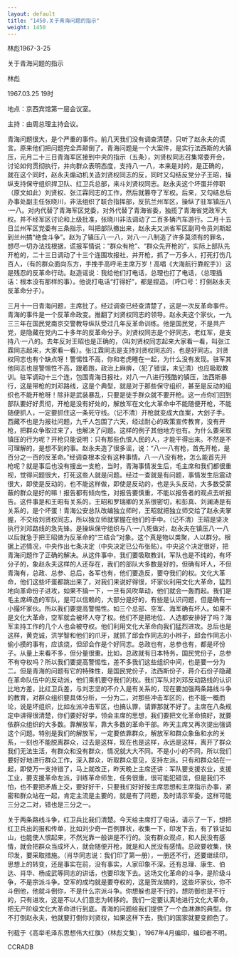 ```yaml
---
layout: default
title: "1450.关于青海问题的指示"
weight: 1450
---
```


林彪1967-3-25

关于青海问题的指示

林彪

1967.03.25   19时

地点：京西宾馆第一层会议室。

主持：由周总理主持会议。

青海问题很大，是个严重的事件。前几天我们没有调查清楚，只听了赵永夫的谎言。原来他们把问题完全弄颠倒了。青海问题是一个大案件，是实行法西斯的大镇压，元月二十三日青海军区接到中央的指示（五条），刘贤权同志召集常委开会，讨论如何贯彻执行，并向群众表明态度，支持八·一八，本来是对的，是正确的，就在这个同时，赵永夫煽动机关造刘贤权同志的反，同时又勾结反党分子王昭，操纵支持保守组织捍卫队、红卫兵总部，来斗刘贤权同志。赵永夫这个坏蛋并停职（原文如此）刘贤权、张江霖同志的工作，然后就篡夺了军权。后来，又勾结总后办事处副主任张晓川，非法组织了联合指挥部，反抗兰州军区，操纵了驻军镇压八·一八。对内代替了青海军区党委，对外代替了青海省委，独揽了青海省党政军大权。并不经军区讨论和上级批准，张晓川非法调动了二百多辆汽车游行。二月十五日兰州军区党委有三条指示，叫把部队撤出来，赵永夫又派省军区副司令员刘斯起到兰州搞“绝食斗争”。赵为了镇压八·一八，对八·一八制造了许多莫须有的罪名，想尽一切办法找根据，谎报军情说：“群众有枪”、“群众先开枪的”，实际上部队先开枪的，二十三日调动了十三个连围攻报社，并开枪，抓了一万多人，打死打伤几百人，（有的群众面向东方，手挽手高呼毛主席万岁！高唱《大海航行靠舵手》）这是残忍的反革命行动。赵造谣说：我给他们打电话，总理也打了电话，（总理插话：根本没有那样的事）。他说打电话“打得好”，都是捏造。（呼口号：打倒赵永夫反革命分子）。

三月十一日青海问题，主席批了。经过调查已经查清楚了，这是一次反革命事件。青海的事件是一个反革命政变。推翻了刘贤权同志的领导。赵永夫这个家伙，一九三三年在国民党南京交警教导纵队受过几年反革命训练。他是国民党，不是共产党，是隐藏在党内二十多年的反革命分子。刘贤权同志是个好同志，老红军，是支持八·一八的。去年反对王昭也是正确的，（叫刘贤权同志起来大家看一看，叫张江霖同志起来，大家看一看）。张江霖同志是支持刘贤权同志的，也是好同志。刘贤权同志也有个缺点呀！警惕性不高，你和老虎睡在一起，为什么没有发现。驻军其他同志也是警惕性不高，跟着跑，政治上麻痹，（犯了错误，未记清）也应吸取教训。驻军调动十三个连，包围青海日报社，对八·一八进行残酷的镇压，法西斯暴行，这是带枪的刘邓路线，这是个典型，就是对于那些保守组织，甚至是反动的组织也不能开枪呀！除非是武装暴乱，只要是徒手群众就不要开枪。这一点你们回到部队要好好贯彻，开枪是没有好处的，解放军在文化大革命中不能随便开枪，不能随便抓人，一定要抓住这一条死守线。（记不清）开枪就变成大血案，大刽子手。西藏不也是为报社问题，九千人包围了六天，经过耐心的政策宣传教育，没有开枪，把群众争取过来了，也解决了问题。这样的例子其他地方也有。为什么要采取镇压的行为呢？开枪只能说明：只有那些仇恨人民的人，才能干得出来。不然是不可理解的，是想不到的事。赵永夫造了很多谣，说：“八·一八有枪，首先开枪，是百分之一百的反革命。”经调查根本没有这种事情。八·一八没有枪，怎么能首先开枪呢？就是事后也没有搜出一支枪，当时，青海事情发生后，毛主席和我们都很重视，觉得问题很大，打死这些人就是问题。经过一查就是有问题，事情发生后震动很大，即使是反动的，也不能这样做，即使是反动的，也是头头反动，大多数受蒙蔽的群众是好的嘛！报告都有倾向性，对报告要慎重，不能以报告者的观点去听报告。这件事是和王昭有关系的，王昭和罗瑞卿的关系很密切，和彭真、刘澜涛是有关系的，是个坏蛋！青海公安总队改编独立师时，王昭就把独立师交给了赵永夫掌握，不交给刘贤权同志，所以独立师就掌握在他们的手中。（记不清）王昭是坚决执行刘邓路线的急先锋。是操纵保守组织与八·一八死做对，赵永夫在镇压八·一八以后就急于把王昭做为反革命的“三结合”对象。这个真是物以类聚，人以群分。根据上述情况，中央作出七条决定（中央决定已公布张贴）。中央这个决定很好，把青海问题作了正确的解决。从这件事中，我们要吸取教训，军队也是不纯的，有坏分子的，象赵永夫这样的人还存在，我们的部队大多数是好的，但确有坏人，不但青海有，总政、总参、总后，各军也有，他们要造反，要夺我们的权。文化大革命，他们这些坏蛋都跳出来了，对我们来说好得很，坏家伙利用文化大革命，猛烈地向革命份子进攻，如果不搞一下，一旦有风吹草动，他们就会一轰而起。我们是毛主席缔造的军队，是可以信赖的，大部分是好的，有些是认识问题，但是确有一小撮坏家伙。所以我们要提高警惕性。如三个总部、空军、海军确有坏人。如果不是文化大革命，空军就会被坏人夺了权。他们不是把地位、人选都安排好了吗？海军主持工作的几个人也会被夺权。他们利用文化大革命向我们猛烈进攻。总后也是这样，黄克诚，洪学智和他们的爪牙，就抓了邱会作同志的小辫子，邱会作同志小偷小摸的事有，应该烧，但邱会作是个好同志。总政也有，总参也有，都是坏份子。从量上来看不多，但分量很重。比如，总政就有日本特务，国民党份子，总参不有夺权吗？所以我们要提高警惕性，差不多我们这些组织中间，也是要一分为二。但是青海的问题有它的特殊性，是国民党份子，法西斯份子，蒋介石份子隐藏在革命队伍中的反动派，他们乘机要夺我们的权。我们军队对刘邓反动路线的认识比地方差，比红卫兵差，与刘志坚的不介入是有关系的，现在要加强两条路线斗争的教育，对群众组织要具体分析，一分为二，对那些冲击军区的，也不能一概而论，说是坏组织，比如左派冲击军区，也搞认罪，请罪那就不好了。主席在八条规定中讲得很清楚，你们要好好学，领会主席的思想，我们要把文化革命搞好，就要依群众组织的大多数。靠解放军，靠大多数的革命干部。昨天主席又再次提出强调这个问题。特别是我们的解放军，一定要依靠群众，解放军和群众象鱼和水的关系，一刻也不能脱离群众，过去是这样，现在也是这样，永远是这样，离开了群众我们无法生活，有群众和没有群众，情况就大大不同。不是小小的不同，所以我们要好好地进行群众工作，深入群众，听取群众意见，支持左派。只有和群众站在一起，即使万一支持错了，马上就改正，昨天晚上主席还讲：军队要支援农业，支援工业，要支援革命左派，训练革命师生，任务很重，很可能犯错误，但是我们不怕，也不要把矛盾上交，要好好干，只要我们好好按主席思想和主席指示办事，紧密和群众站在一起，肯定主流是主要的，就是有了问题，及时请示军委，这样可能三分之二对，错也是三分之一。

关于两条路线斗争，红卫兵比我们清楚。今天给主席打了电话，请示了一下，想把红卫兵出的报和传单，比如刘少奇一百例罪状，收集一下，印发下去，有了铁证如山，也能使人恨起来，不然光靠一般讲是不行的。没有群众观点，和人民没有感情，就会把群众当成坏人，就会随便开枪，就是和人民没有感情。总政要收集，快印发，要采取措施。（肖华同志说：我们印了第一册），一册还不行，还要继续印，思想上的转变，还是事实在前，没有事实，人家印象不深。还有总理、康生、伯达、肖华、杨成武等同志的讲话，也要印发下去。这场文化革命的斗争，是阶级斗争，不是宗派斗争。空军的成均就是要夺权的，这是贺龙搞的，这些坏家伙，你不斗倒他，他就斗倒你，不是什么宗派斗争。你想躲也是不行的，想防御也是不行的，只有进攻，这是不以人们意志为转移的。我们一定要认真地进行文化大革命，把无产阶级文化大革命进行到底。青海的问题给我们提供了一个血淋淋的典型。你不打倒赵永夫，他就要打倒你刘贤权，如果这样下去，我们的国家就要变颜色了。

刊载于《高举毛泽东思想伟大红旗》（林彪文集），1967年4月编印，编印者不明。

CCRADB

